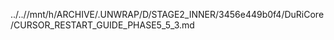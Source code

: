 ../..//mnt/h/ARCHIVE/.UNWRAP/D/STAGE2_INNER/3456e449b0f4/DuRiCore/CURSOR_RESTART_GUIDE_PHASE5_5_3.md